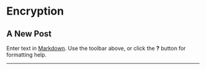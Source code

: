 # Encryption

## A New Post

Enter text in [Markdown](http://daringfireball.net/projects/markdown/). Use the toolbar above, or click the **?** button for formatting help.

***